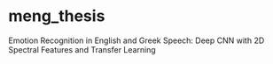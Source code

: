 # meng_thesis
Emotion Recognition in English and Greek Speech: Deep CNN with 2D Spectral Features and Transfer Learning
